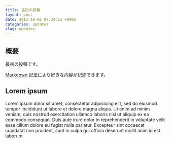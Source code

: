 ```yaml
---
title: 最初の投稿
layout: post
date: 2013-10-06 07:34:13 +0900
categories: updates
slug: updates
---
```

## 概要

最初の投稿です。

[Markdown][1] 記法により好きな内容が記述できます。

[1]: http://ja.wikipedia.org/wiki/Markdown

## Lorem ipsum

Lorem ipsum dolor sit amet, consectetur adipisicing elit, sed do eiusmod tempor incididunt ut labore et dolore magna aliqua. Ut enim ad minim veniam, quis nostrud exercitation ullamco laboris nisi ut aliquip ex ea commodo consequat. Duis aute irure dolor in reprehenderit in voluptate velit esse cillum dolore eu fugiat nulla pariatur. Excepteur sint occaecat cupidatat non proident, sunt in culpa qui officia deserunt mollit anim id est laborum.

